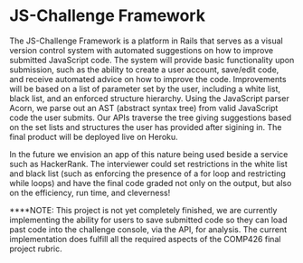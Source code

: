 JS-Challenge Framework
=======================



The JS-Challenge Framework is a platform in Rails that serves as a visual version control system with automated suggestions on how to improve submitted JavaScript code. The system will provide basic functionality upon submission, such as the ability to create a user account, save/edit code, and receive automated advice on how to improve the code. Improvements will be based on a list of parameter set by the user, including a white list, black list, and an enforced structure hierarchy. Using the JavaScript parser Acorn, we parse out an AST (abstract syntax tree) from  valid JavaScript code the user submits. Our APIs traverse the tree giving suggestions based on the set lists and structures the user has provided after sigining in. The final product will be deployed live on Heroku.

In the future we envision an app of this nature being used beside a service such as HackerRank. The interviewer could set restrictions in the white list and black list (such as enforcing the presence of a for loop and restricting while loops) and have the final code graded not only on the output, but also on the efficiency, run time, and cleverness!
	

****NOTE:
This project is not yet completely finished, we are currently implementing the ability for users to save submitted code so they can load past code into the challenge console, via the API, for analysis. The current implementation does fulfill all the required aspects of the COMP426 final project rubric. 